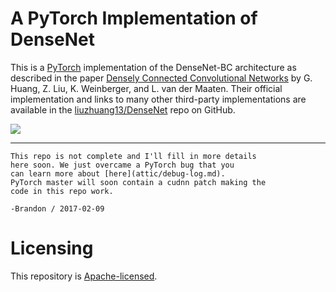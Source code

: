 # A PyTorch Implementation of DenseNet

This is a [PyTorch](http://pytorch.org/) implementation of the
DenseNet-BC architecture as described in the
paper [Densely Connected Convolutional Networks](https://arxiv.org/abs/1608.06993)
by G. Huang, Z. Liu, K. Weinberger, and L. van der Maaten.
Their official implementation and links to many other
third-party implementations are available in the
[liuzhuang13/DenseNet](https://github.com/liuzhuang13/DenseNet)
repo on GitHub.

![](images/header.png)

---

```
This repo is not complete and I'll fill in more details
here soon. We just overcame a PyTorch bug that you
can learn more about [here](attic/debug-log.md).
PyTorch master will soon contain a cudnn patch making the
code in this repo work.

-Brandon / 2017-02-09

```

# Licensing

This repository is
[Apache-licensed](https://github.com/bamos/densenet.pytorch/blob/master/LICENSE).
